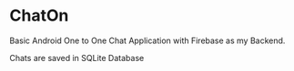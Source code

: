 # ChatOn

<p> Basic Android One to One Chat Application with Firebase as my Backend.</p>
<p> Chats are saved in SQLite Database </p>
